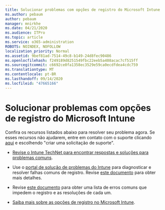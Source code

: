 ```yaml
---
title: Solucionar problemas com opções de registro do Microsoft Intune
ms.author: pebaum
author: pebaum
manager: mnirkhe
ms.date: 04/21/2020
ms.audience: ITPro
ms.topic: article
ms.service: o365-administration
ROBOTS: NOINDEX, NOFOLLOW
localization_priority: Normal
ms.assetid: 9bef81ad-7514-49c8-b149-24d8fec90486
ms.openlocfilehash: f249189d8251549fbc22eeb5a408acac7cf515ff
ms.sourcegitcommit: c6692ce0fa1358ec3529e59ca0ecdfdea4cdc759
ms.translationtype: MT
ms.contentlocale: pt-BR
ms.lasthandoff: 09/14/2020
ms.locfileid: "47665166"
---
```

# <a name="troubleshoot-issues-with-enrollment-options-microsoft-intune"></a>Solucionar problemas com opções de registro do Microsoft Intune

Confira os recursos listados abaixo para resolver seu problema agora. Se esses recursos não ajudarem, entre em contato com o suporte clicando [aqui](https://portal.azure.com/#blade/Microsoft_Intune_DeviceSettings/ExtensionLandingBlade/help) e escolhendo "criar uma solicitação de suporte". 
  
- [Revise o Intune TechNet para encontrar respostas e soluções para problemas comuns](https://social.technet.microsoft.com/Forums/home?category=microsoftintune&amp;filter=alltypes&amp;sort=lastpostdesc).
    
- Use o [portal de solução de problemas do Intune](https://devicemanagement.microsoft.com/#blade/Microsoft_Intune_DeviceSettings/TroubleshootBlade) para diagnosticar e resolver falhas comuns de registro. Revise [este documento](https://docs.microsoft.com/intune/help-desk-operators) para obter mais detalhes. 
    
- Revise [este documento](https://docs.microsoft.com/intune-classic/Troubleshoot/troubleshoot-device-enrollment-in-intune) para obter uma lista de erros comuns que impedem o registro e as resoluções de cada um. 
    
- [Saiba mais sobre as opções de registro no Microsoft Intune](https://docs.microsoft.com/intune/enrollment-options).
    


